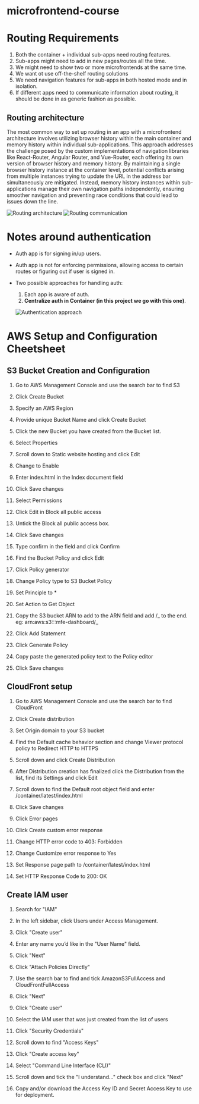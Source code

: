 # microfrontend-course

# Routing Requirements

1. Both the container + individual sub-apps need routing features.
2. Sub-apps might need to add in new pages/routes all the time.
3. We might need to show two or more microfrontends at the same time.
4. We want ot use off-the-shelf routing solutions
5. We need navigation features for sub-apps in both hosted mode and in isolation.
6. If different apps need to communicate information about routing, it should be done in as generic fashion as possible.

## Routing architecture

The most common way to set up routing in an app with a microfrontend architecture involves utilizing browser history within the main container and memory history within individual sub-applications. This approach addresses the challenge posed by the custom implementations of navigation libraries like React-Router, Angular Router, and Vue-Router, each offering its own version of browser history and memory history. By maintaining a single browser history instance at the container level, potential conflicts arising from multiple instances trying to update the URL in the address bar simultaneously are mitigated. Instead, memory history instances within sub-applications manage their own navigation paths independently, ensuring smoother navigation and preventing race conditions that could lead to issues down the line.

![Routing architecture](./routing-approach.png)
![Routing communication](./routing-communication.png)

# Notes around authentication

- Auth app is for signing in/up users.
- Auth app is not for enforcing permissions, allowing access to certain routes or figuring out if user is signed in.
- Two possible approaches for handling auth:

  1. Each app is aware of auth.
  2. **Centralize auth in Container (in this project we go with this one)**.

  ![Authentication approach](./authentication-approach.png)

# AWS Setup and Configuration Cheetsheet

## S3 Bucket Creation and Configuration

1. Go to AWS Management Console and use the search bar to find S3

2. Click Create Bucket

3. Specify an AWS Region

4. Provide unique Bucket Name and click Create Bucket

5. Click the new Bucket you have created from the Bucket list.

6. Select Properties

7. Scroll down to Static website hosting and click Edit

8. Change to Enable

9. Enter index.html in the Index document field

10. Click Save changes

11. Select Permissions

12. Click Edit in Block all public access

13. Untick the Block all public access box.

14. Click Save changes

15. Type confirm in the field and click Confirm

16. Find the Bucket Policy and click Edit

17. Click Policy generator

18. Change Policy type to S3 Bucket Policy

19. Set Principle to \*

20. Set Action to Get Object

21. Copy the S3 bucket ARN to add to the ARN field and add /_ to the end.
    eg: arn:aws:s3:::mfe-dashboard/_

22. Click Add Statement

23. Click Generate Policy

24. Copy paste the generated policy text to the Policy editor

25. Click Save changes

## CloudFront setup

1. Go to AWS Management Console and use the search bar to find CloudFront

2. Click Create distribution

3. Set Origin domain to your S3 bucket

4. Find the Default cache behavior section and change Viewer protocol policy to Redirect HTTP to HTTPS

5. Scroll down and click Create Distribution

6. After Distribution creation has finalized click the Distribution from the list, find its Settings and click Edit

7. Scroll down to find the Default root object field and enter /container/latest/index.html

8. Click Save changes

9. Click Error pages

10. Click Create custom error response

11. Change HTTP error code to 403: Forbidden

12. Change Customize error response to Yes

13. Set Response page path to /container/latest/index.html

14. Set HTTP Response Code to 200: OK

## Create IAM user

1. Search for "IAM"

2. In the left sidebar, click Users under Access Management.

3. Click "Create user"

4. Enter any name you’d like in the "User Name" field.

5. Click "Next"

6. Click "Attach Policies Directly"

7. Use the search bar to find and tick AmazonS3FullAccess and CloudFrontFullAccess

8. Click "Next"

9. Click "Create user"

10. Select the IAM user that was just created from the list of users

11. Click "Security Credentials"

12. Scroll down to find "Access Keys"

13. Click "Create access key"

14. Select "Command Line Interface (CLI)"

15. Scroll down and tick the "I understand..." check box and click "Next"

16. Copy and/or download the Access Key ID and Secret Access Key to use for deployment.
